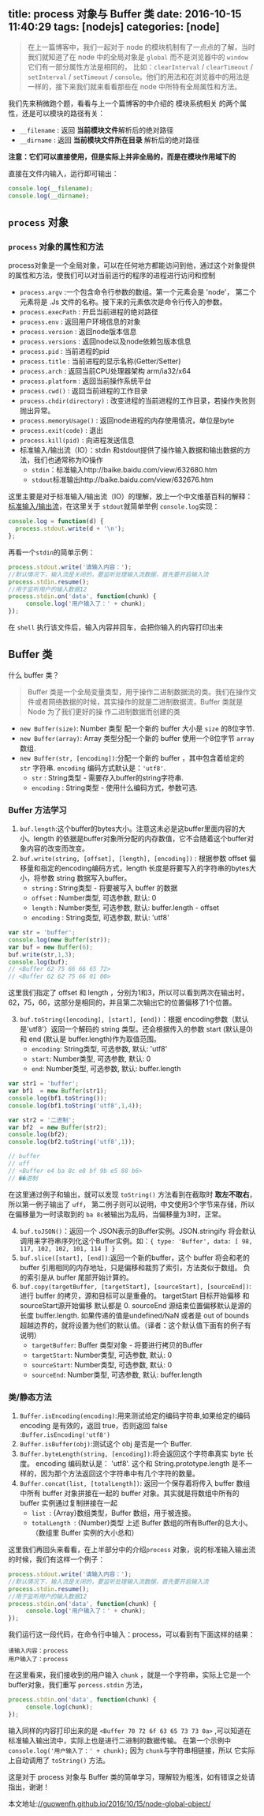 title: process 对象与 Buffer 类
date: 2016-10-15 11:40:29
tags: [nodejs]
categories: [node]
---

>在上一篇博客中，我们一起对于 node 的模块机制有了一点点的了解，当时我们就知道了在 node 中的全局对象是 `global` 而不是浏览器中的 `window` 它们有一部分属性方法是相同的，
比如：`clearInterval` / `clearTimeout` / `setInterval` / `setTimeout` / `console`。他们的用法和在浏览器中的用法是一样的，接下来我们就来看看那些在 node 中所特有全局属性和方法。

我们先来稍微跑个题，看看与上一个篇博客的中介绍的 模块系统相关 的两个属性，还是可以模块的路径有关：

- `__filename` : 返回 **当前模块文件**解析后的绝对路径
- `__dirname` : 返回 **当前模块文件所在目录** 解析后的绝对路径

**注意：它们可以直接使用，但是实际上并非全局的，而是在模块作用域下的**

直接在文件内输入，运行即可输出：
```js
console.log(__filename);
console.log(__dirname);
```

## `process` 对象

### `process` 对象的属性和方法

process对象是一个全局对象，可以在任何地方都能访问到他，通过这个对象提供的属性和方法，使我们可以对当前运行的程序的进程进行访问和控制

- `process.argv` :一个包含命令行参数的数组。第一个元素会是 'node'， 第二个元素将是 .Js 文件的名称。接下来的元素依次是命令行传入的参数。
- `process.execPath` : 开启当前进程的绝对路径
- `process.env`  : 返回用户环境信息的对象
- `process.version`  : 返回node版本信息
- `process.versions`  : 返回node以及node依赖包版本信息
- `process.pid`  : 当前进程的pid
- `process.title`  : 当前进程的显示名称(Getter/Setter)
- `process.arch`  : 返回当前CPU处理器架构 arm/ia32/x64
- `process.platform`  : 返回当前操作系统平台
- `process.cwd()` :  返回当前进程的工作目录
- `process.chdir(directory)` :  改变进程的当前进程的工作目录，若操作失败则抛出异常。
- `process.memoryUsage()` : 返回node进程的内存使用情况，单位是byte
- `process.exit(code)` : 退出
- `process.kill(pid)` :  向进程发送信息
- 标准输入/输出流（IO）：stdin 和stdout提供了操作输入数据和输出数据的方法，我们也通常称为IO操作
    - `stdin`：标准输入http://baike.baidu.com/view/632680.htm
    - `stdout`标准输出http://baike.baidu.com/view/632676.htm

这里主要是对于标准输入/输出流（IO）的理解，放上一个中文维基百科的解释：[标准输入/输出流](https://zh.wikipedia.org/wiki/%E6%A8%99%E6%BA%96%E4%B8%B2%E6%B5%81)，在这里关于 `stdout`就简单举例 `console.log`实现：
```js
console.log = function(d) {
  process.stdout.write(d + '\n');
};
```

再看一个`stdin`的简单示例：

```js
process.stdout.write('请输入内容：');
//默认情况下，输入流是关闭的，要监听处理输入流数据，首先要开启输入流
process.stdin.resume();
//用于监听用户的输入数据12
process.stdin.on('data', function(chunk) {
     console.log('用户输入了：' + chunk);
});
```
在 `shell` 执行该文件后，输入内容并回车，会把你输入的内容打印出来


## Buffer 类

什么 buffer 类？

> Buffer 类是一个全局变量类型，用于操作二进制数据流的类。我们在操作文件或者网络数据的时候，其实操作的就是二进制数据流，Buffer 类就是 Node 为了我们更好的操 作二进制数据而创建的类

- `new Buffer(size)`: Number 类型 配一个新的 buffer 大小是 `size` 的8位字节.
- `new Buffer(array)`: Array 类型分配一个新的 buffer 使用一个8位字节 `array` 数组.
- `new Buffer(str, [encoding])`:分配一个新的 buffer ，其中包含着给定的 `str` 字符串. `encoding` 编码方式默认是：`'utf8'`.
    - `str` : String类型 - 需要存入buffer的string字符串.
    - `encoding` : String类型 - 使用什么编码方式，参数可选.

### Buffer 方法学习

1. `buf.length`:这个buffer的bytes大小。注意这未必是这buffer里面内容的大小。length 的依据是buffer对象所分配的内存数值，它不会随着这个buffer对象内容的改变而改变。
2. `buf.write(string, [offset], [length], [encoding])` : 根据参数 offset 偏移量和指定的encoding编码方式，length 长度是将要写入的字符串的bytes大小，将参数 string 数据写入buffer。
    - `string` : String类型 - 将要被写入 buffer 的数据
    - `offset` : Number类型, 可选参数, 默认: 0
    - `length` : Number类型, 可选参数, 默认: buffer.length - offset
    - `encoding` : String类型, 可选参数, 默认: 'utf8'

```js
var str = 'buffer';
console.log(new Buffer(str));
var buf = new Buffer(6);
buf.write(str,1,3);
console.log(buf);
// <Buffer 62 75 66 66 65 72>
// <Buffer 62 62 75 66 01 00>
```
这里我们指定了 offset 和 length ，分别为1和3，所以可以看到两次在输出时，62，75，66，这部分是相同的，并且第二次输出它的位置偏移了1个位置。

3. `buf.toString([encoding], [start], [end])`：根据 encoding参数（默认是'utf8'）返回一个解码的 string 类型。还会根据传入的参数 start (默认是0)和 end (默认是 buffer.length)作为取值范围。
    - `encoding`: String类型, 可选参数, 默认: 'utf8'
    - `start`: Number类型, 可选参数, 默认: 0
    - `end`: Number类型, 可选参数, 默认: buffer.length


```js
var str1 = 'buffer';
var bf1  = new Buffer(str1);
console.log(bf1.toString());
console.log(bf1.toString('utf8',1,4));

var str2 = '二进制';
var bf2  = new Buffer(str2);
console.log(bf2);
console.log(bf2.toString('utf8',1));

// buffer
// uff
// <Buffer e4 ba 8c e8 bf 9b e5 88 b6>
// ��进制
```
在这里通过例子和输出，就可以发现 `toString()` 方法看到在截取时 **取左不取右**，所以第一例子输出了 `uff`，
第二例子则可以说明，中文使用3个字节来存储，所以在偏移量为一时读取到的 `ba 8c`被输出为乱码，当偏移量为3时，正常。

4. `buf.toJSON()`：返回一个 JSON表示的Buffer实例。JSON.stringify 将会默认调用来字符串序列化这个Buffer实例。如：`{ type: 'Buffer', data: [ 98, 117, 102, 102, 101, 114 ] }`
5. `buf.slice([start], [end])`:返回一个新的buffer，这个 buffer 将会和老的 buffer 引用相同的内存地址，只是偏移和裁剪了索引，方法类似于数组。 负的索引是从 buffer 尾部开始计算的。
6. `buf.copy(targetBuffer, [targetStart], [sourceStart], [sourceEnd])`:进行 buffer 的拷贝，源和目标可以是重叠的。 targetStart 目标开始偏移 和sourceStart源开始偏移 默认都是 0. sourceEnd 源结束位置偏移默认是源的长度  buffer.length.
如果传递的值是undefined/NaN 或者是 out of bounds 超越边界的，就将设置为他们的默认值。（译者：这个默认值下面有的例子有说明）
    - `targetBuffer`: Buffer 类型对象 - 将要进行拷贝的Buffer
    - `targetStart`: Number类型, 可选参数, 默认: 0
    - `sourceStart`: Number类型, 可选参数, 默认: 0
    - `sourceEnd`: Number类型, 可选参数, 默认: buffer.length

### 类/静态方法

1. `Buffer.isEncoding(encoding)`:用来测试给定的编码字符串,如果给定的编码 encoding 是有效的，返回 true，否则返回 false :`Buffer.isEncoding('utf8')`
2. `Buffer.isBuffer(obj)`:测试这个 obj 是否是一个 Buffer.
3. `Buffer.byteLength(string, [encoding])`:将会返回这个字符串真实 byte 长度。 encoding 编码默认是： 'utf8'. 这个和 String.prototype.length 是不一样的，因为那个方法返回这个字符串中有几个字符的数量。
4. `Buffer.concat(list, [totalLength])`: 返回一个保存着将传入 buffer 数组中所有 buffer 对象拼接在一起的 buffer 对象。其实就是将数组中所有的 buffer 实例通过复制拼接在一起
    - `list `: {Array}数组类型，Buffer 数组，用于被连接。
    - `totalLength `: {Number}类型 上述 Buffer 数组的所有Buffer的总大小。（数组里 Buffer 实例的大小总和）

这里我们再回头来看看，在上半部分中的介绍`process` 对象，说的标准输入输出流的时候，我们有这样一个例子：

```js
process.stdout.write('请输入内容：');
//默认情况下，输入流是关闭的，要监听处理输入流数据，首先要开启输入流
process.stdin.resume();
//用于监听用户的输入数据12
process.stdin.on('data', function(chunk) {
     console.log('用户输入了：' + chunk);
});
```

我们运行这一段代码，在命令行中输入：process，可以看到有下面这样的结果：
```
请输入内容：process
用户输入了：process
```

在这里看来，我们接收到的用户输入 `chunk` ，就是一个字符串，实际上它是一个buffer对象，我们重写 `porcess.stdin` 方法，
```js
process.stdin.on('data', function(chunk) {
     console.log(chunk);
});
```
输入同样的内容打印出来的是 `<Buffer 70 72 6f 63 65 73 73 0a>` ,可以知道在标准输入输出流中，实际上也是进行二进制的数据传输。
在第一个示例中 `console.log('用户输入了：' + chunk);` 因为 `chunk`与字符串相链接，所以 它实际上自动调用了 `toString()` 方法。

这是对于 process 对象与 Buffer 类的简单学习，理解较为粗浅，如有错误之处请指出，谢谢！

本文地址:[//guowenfh.github.io/2016/10/15/node-global-object/](https://guowenfh.github.io/2016/10/15/node-global-object/)
